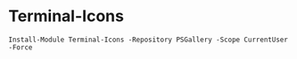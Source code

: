 # Terminal-Icons
```console
Install-Module Terminal-Icons -Repository PSGallery -Scope CurrentUser -Force
```
